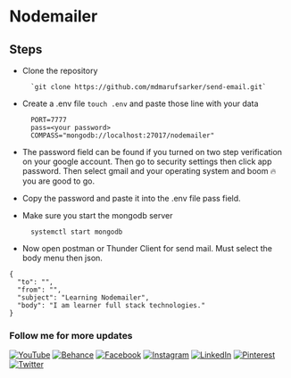 # Nodemailer

## Steps

- Clone the repository

        `git clone https://github.com/mdmarufsarker/send-email.git`

- Create a .env file `touch .env` and paste those line with your data

        PORT=7777
        pass=<your password>
        COMPASS="mongodb://localhost:27017/nodemailer"

- The password field can be found if you turned on two step verification on your google account. Then go to security settings then click app password. Then select gmail and your operating system and boom 🔥 you are good to go.
- Copy the password and paste it into the .env file pass field.
- Make sure you start the mongodb server

        systemctl start mongodb

- Now open postman or Thunder Client for send mail. Must select the body menu then json.

```
{
  "to": "",
  "from": "",
  "subject": "Learning Nodemailer",
  "body": "I am learner full stack technologies."
}
```

### Follow me for more updates

[![YouTube](https://img.shields.io/badge/YouTube-%23FF0000.svg?logo=YouTube&logoColor=white)](https://www.youtube.com/c/MdMarufSarkerOfficial)
[![Behance](https://img.shields.io/badge/Behance-1769ff?logo=behance&logoColor=white)](https://behance.net/mdmarufsarker)
[![Facebook](https://img.shields.io/badge/Facebook-%231877F2.svg?logo=Facebook&logoColor=white)](https://facebook.com/mdmarufsarkerr)
[![Instagram](https://img.shields.io/badge/Instagram-%23E4405F.svg?logo=Instagram&logoColor=white)](https://instagram.com/md_maruf_sarker)
[![LinkedIn](https://img.shields.io/badge/LinkedIn-%230077B5.svg?logo=linkedin&logoColor=white)](https://linkedin.com/in/mdmarufsarker)
[![Pinterest](https://img.shields.io/badge/Pinterest-%23E60023.svg?logo=Pinterest&logoColor=white)](https://pinterest.com/md_maruf_sarker)
[![Twitter](https://img.shields.io/badge/Twitter-%231DA1F2.svg?logo=Twitter&logoColor=white)](https://twitter.com/md_marufsarker)


